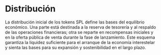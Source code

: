 # Distribución

La distribución inicial de los tokens SPL define las bases del equilibrio económico. Una parte está destinada a la reserva de tesorería y al respaldo de las operaciones financieras; otra se reparte en recompensas iniciales y en la oferta pública de venta durante la fase de lanzamiento. Este esquema garantiza la liquidez suficiente para el arranque de la economía interestelar y sienta las bases para su expansión y sostenibilidad en el largo plazo.
